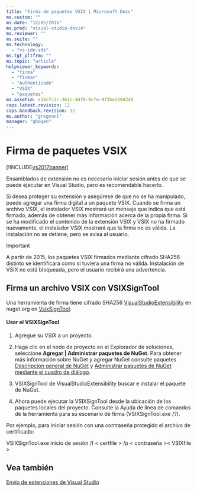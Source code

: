 ```yaml
---
title: "Firma de paquetes VSIX | Microsoft Docs"
ms.custom: ""
ms.date: "12/05/2016"
ms.prod: "visual-studio-dev14"
ms.reviewer: ""
ms.suite: ""
ms.technology: 
  - "vs-ide-sdk"
ms.tgt_pltfrm: ""
ms.topic: "article"
helpviewer_keywords: 
  - "firma"
  - "firmar"
  - "Authenticode"
  - "VSIX"
  - "paquetes"
ms.assetid: e34cfc2c-361c-44f8-9cfe-9f2be229d248
caps.latest.revision: 12
caps.handback.revision: 12
ms.author: "gregvanl"
manager: "ghogen"
---
```

# Firma de paquetes VSIX
[!INCLUDE[vs2017banner](../code-quality/includes/vs2017banner.md)]

Ensamblados de extensión no es necesario iniciar sesión antes de que se puede ejecutar en Visual Studio, pero es recomendable hacerlo.  
  
 Si desea proteger su extensión y asegúrese de que no se ha manipulado, puede agregar una firma digital a un paquete VSIX. Cuando se firma un archivo VSIX, el instalador VSIX mostrará un mensaje que indica que está firmado, además de obtener más información acerca de la propia firma. Si se ha modificado el contenido de la extensión VSIX y VSIX no ha firmado nuevamente, el instalador VSIX mostrará que la firma no es válida. La instalación no se detiene, pero se avisa al usuario.  
  
> [!IMPORTANT]
>  A partir de 2015, los paquetes VSIX firmados mediante cifrado SHA256 distinto se identificará como si tuviera una firma no válida. Instalación de VSIX no está bloqueada, pero el usuario recibirá una advertencia.  
  
## Firma un archivo VSIX con VSIXSignTool  
 Una herramienta de firma tiene cifrado SHA256 [VisualStudioExtensibility](http://www.nuget.org/profiles/VisualStudioExtensibility) en nuget.org en [VsixSignTool](http://www.nuget.org/packages/Microsoft.VSSDK.Vsixsigntool).  
  
#### Usar el VSIXSignTool  
  
1.  Agregue su VSIX a un proyecto.  
  
2.  Haga clic en el nodo de proyecto en el Explorador de soluciones, seleccione **Agregar &#124; Administrar paquetes de NuGet**.  Para obtener más información sobre NuGet y agregar NuGet consulte paquetes [Descripción general de NuGet](http://docs.nuget.org/) y [Administrar paquetes de NuGet mediante el cuadro de diálogo](http://docs.nuget.org/Consume/Package-Manager-Dialog).  
  
3.  VSIXSignTool de VisualStudioExtensibility buscar e instalar el paquete de NuGet.  
  
4.  Ahora puede ejecutar la VSIXSignTool desde la ubicación de los paquetes locales del proyecto. Consulte la Ayuda de línea de comandos de la herramienta para su escenario de firma \(VSIXSignTool.exe \/?\).  
  
 Por ejemplo, para iniciar sesión con una contraseña protegido el archivo de certificado:  
  
 VSIXSignTool.exe inicio de sesión \/f \< certfile \> \/p \< contraseña \>\< VSIXfile \>  
  
## Vea también  
 [Envío de extensiones de Visual Studio](../extensibility/shipping-visual-studio-extensions.md)